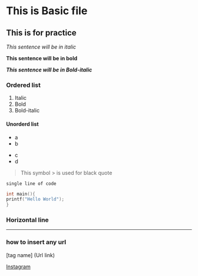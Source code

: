 # This is Basic file 

## This is for practice

*This sentence will be in italic*

**This sentence will be in bold**

***This sentence will be in Bold-italic***

### Ordered list 
1. Italic
2. Bold
3. Bold-italic

#### Unorderd list
- a
- b
+ c
+ d

> This symbol > is used for black quote

`single line of code`

```#include<stdio.h
int main(){
printf("Hello World");
}
```
### Horizontal line
---

### how to insert any url 

[tag name] (Url link)

[Instagram](https://instagram.com/mr_chetan_1408)
